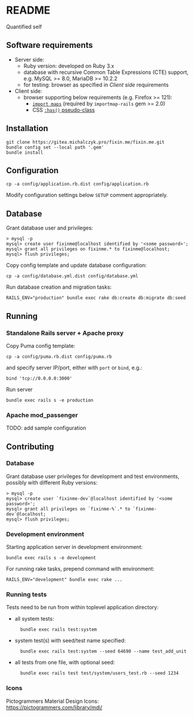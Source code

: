 README
======

Quantified self


Software requirements
---------------------

* Server side:
    * Ruby version: developed on Ruby 3.x
    * database with recursive Common Table Expressions (CTE) support, e.g.
      MySQL >= 8.0, MariaDB >= 10.2.2
    * for testing: browser as specified in _Client side_ requirements
* Client side:
    * browser supporting below requirements (e.g. Firefox >= 121):
        * [`import maps`](https://caniuse.com/import-maps)
          (required by `importmap-rails` gem >= 2.0)
        * CSS [`:has()` pseudo-class](https://caniuse.com/css-has)


Installation
------------

    git clone https://gitea.michalczyk.pro/fixin.me/fixin.me.git
    bundle config set --local path '.gem'
    bundle install


Configuration
-------------

    cp -a config/application.rb.dist config/application.rb

Modify configuration settings below `SETUP` comment appropriately.


Database
--------

Grant database user and privileges:

    > mysql -p
    mysql> create user fixinme@localhost identified by '<some password>';
    mysql> grant all privileges on fixinme.* to fixinme@localhost;
    mysql> flush privileges;

Copy config template and update database configuration:

    cp -a config/database.yml.dist config/database.yml

Run database creation and migration tasks:

    RAILS_ENV="production" bundle exec rake db:create db:migrate db:seed


Running
-------

### Standalone Rails server + Apache proxy

Copy Puma config template:

    cp -a config/puma.rb.dist config/puma.rb

and specify server IP/port, either with `port` or `bind`, e.g.:

    bind 'tcp://0.0.0.0:3000'

Run server

    bundle exec rails s -e production


### Apache mod_passenger

TODO: add sample configuration


Contributing
------------

### Database

Grant database user privileges for development and test environments,
possibly with different Ruby versions:

    > mysql -p
    mysql> create user `fixinme-dev`@localhost identified by '<some password>';
    mysql> grant all privileges on `fixinme-%`.* to `fixinme-dev`@localhost;
    mysql> flush privileges;


### Development environment

Starting application server in development environment:

    bundle exec rails s -e development

For running rake tasks, prepend command with environment:

    RAILS_ENV="development" bundle exec rake ...


### Running tests

Tests need to be run from within toplevel application directory:

* all system tests:

        bundle exec rails test:system

* system test(s) with seed/test name specified:

        bundle exec rails test:system --seed 64690 --name test_add_unit

* all tests from one file, with optional seed:

        bundle exec rails test test/system/users_test.rb --seed 1234

### Icons

Pictogrammers Material Design Icons: https://pictogrammers.com/library/mdi/
